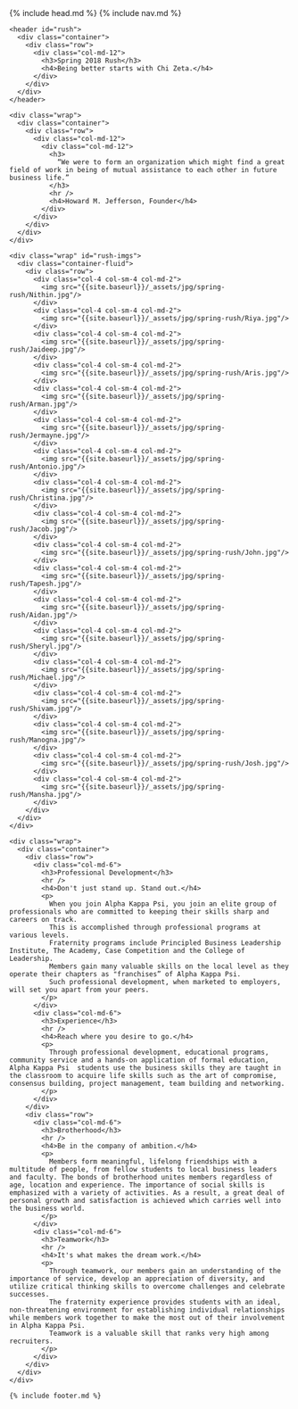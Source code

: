 <!DOCTYPE html>
<html>
  <head>
    {% include head.md %}
  </head>

  <body>
  	{% include nav.md %}

    <header id="rush">
      <div class="container">
        <div class="row">
          <div class="col-md-12">
            <h3>Spring 2018 Rush</h3>
            <h4>Being better starts with Chi Zeta.</h4>
          </div>
        </div>
      </div>
    </header>

    <div class="wrap">
      <div class="container">
        <div class="row">
          <div class="col-md-12">
            <div class="col-md-12">
              <h3>
                “We were to form an organization which might find a great field of work in being of mutual assistance to each other in future business life.”
              </h3>
              <hr />
              <h4>Howard M. Jefferson, Founder</h4>
            </div>
          </div>
        </div>
      </div>
    </div>

    <div class="wrap" id="rush-imgs">
      <div class="container-fluid">
        <div class="row">
          <div class="col-4 col-sm-4 col-md-2">
            <img src="{{site.baseurl}}/_assets/jpg/spring-rush/Nithin.jpg"/>
          </div>
          <div class="col-4 col-sm-4 col-md-2">
            <img src="{{site.baseurl}}/_assets/jpg/spring-rush/Riya.jpg"/>
          </div>
          <div class="col-4 col-sm-4 col-md-2">
            <img src="{{site.baseurl}}/_assets/jpg/spring-rush/Jaideep.jpg"/>
          </div>
          <div class="col-4 col-sm-4 col-md-2">
            <img src="{{site.baseurl}}/_assets/jpg/spring-rush/Aris.jpg"/>
          </div>
          <div class="col-4 col-sm-4 col-md-2">
            <img src="{{site.baseurl}}/_assets/jpg/spring-rush/Arman.jpg"/>
          </div>
          <div class="col-4 col-sm-4 col-md-2">
            <img src="{{site.baseurl}}/_assets/jpg/spring-rush/Jermayne.jpg"/>
          </div>
          <div class="col-4 col-sm-4 col-md-2">
            <img src="{{site.baseurl}}/_assets/jpg/spring-rush/Antonio.jpg"/>
          </div>
          <div class="col-4 col-sm-4 col-md-2">
            <img src="{{site.baseurl}}/_assets/jpg/spring-rush/Christina.jpg"/>
          </div>
          <div class="col-4 col-sm-4 col-md-2">
            <img src="{{site.baseurl}}/_assets/jpg/spring-rush/Jacob.jpg"/>
          </div>
          <div class="col-4 col-sm-4 col-md-2">
            <img src="{{site.baseurl}}/_assets/jpg/spring-rush/John.jpg"/>
          </div>
          <div class="col-4 col-sm-4 col-md-2">
            <img src="{{site.baseurl}}/_assets/jpg/spring-rush/Tapesh.jpg"/>
          </div>
          <div class="col-4 col-sm-4 col-md-2">
            <img src="{{site.baseurl}}/_assets/jpg/spring-rush/Aidan.jpg"/>
          </div>
          <div class="col-4 col-sm-4 col-md-2">
            <img src="{{site.baseurl}}/_assets/jpg/spring-rush/Sheryl.jpg"/>
          </div>
          <div class="col-4 col-sm-4 col-md-2">
            <img src="{{site.baseurl}}/_assets/jpg/spring-rush/Michael.jpg"/>
          </div>
          <div class="col-4 col-sm-4 col-md-2">
            <img src="{{site.baseurl}}/_assets/jpg/spring-rush/Shivam.jpg"/>
          </div>
          <div class="col-4 col-sm-4 col-md-2">
            <img src="{{site.baseurl}}/_assets/jpg/spring-rush/Manogna.jpg"/>
          </div>
          <div class="col-4 col-sm-4 col-md-2">
            <img src="{{site.baseurl}}/_assets/jpg/spring-rush/Josh.jpg"/>
          </div>
          <div class="col-4 col-sm-4 col-md-2">
            <img src="{{site.baseurl}}/_assets/jpg/spring-rush/Mansha.jpg"/>
          </div>
        </div>
      </div>
    </div>

    <div class="wrap">
      <div class="container">
        <div class="row">
          <div class="col-md-6">
            <h3>Professional Development</h3>
            <hr />
            <h4>Don't just stand up. Stand out.</h4>
            <p>
              When you join Alpha Kappa Psi, you join an elite group of professionals who are committed to keeping their skills sharp and careers on track.
              This is accomplished through professional programs at various levels.
              Fraternity programs include Principled Business Leadership Institute, The Academy, Case Competition and the College of Leadership.
              Members gain many valuable skills on the local level as they operate their chapters as "franchises” of Alpha Kappa Psi.
              Such professional development, when marketed to employers, will set you apart from your peers.
            </p>
          </div>
          <div class="col-md-6">
            <h3>Experience</h3>
            <hr />
            <h4>Reach where you desire to go.</h4>
            <p>
              Through professional development, educational programs, community service and a hands-on application of formal education, Alpha Kappa Psi  students use the business skills they are taught in the classroom to acquire life skills such as the art of compromise, consensus building, project management, team building and networking.
            </p>
          </div>
        </div>
        <div class="row">
          <div class="col-md-6">
            <h3>Brotherhood</h3>
            <hr />
            <h4>Be in the company of ambition.</h4>
            <p>
              Members form meaningful, lifelong friendships with a multitude of people, from fellow students to local business leaders and faculty. The bonds of brotherhood unites members regardless of age, location and experience. The importance of social skills is emphasized with a variety of activities. As a result, a great deal of personal growth and satisfaction is achieved which carries well into the business world.
            </p>
          </div>
          <div class="col-md-6">
            <h3>Teamwork</h3>
            <hr />
            <h4>It's what makes the dream work.</h4>
            <p>
              Through teamwork, our members gain an understanding of the importance of service, develop an appreciation of diversity, and utilize critical thinking skills to overcome challenges and celebrate successes.
              The fraternity experience provides students with an ideal, non-threatening environment for establishing individual relationships while members work together to make the most out of their involvement in Alpha Kappa Psi.
              Teamwork is a valuable skill that ranks very high among recruiters.
            </p>
          </div>
        </div>
      </div>
    </div>

    {% include footer.md %}
  </body>

</html>
